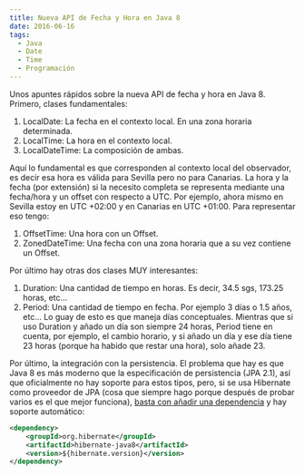 ```yaml
---
title: Nueva API de Fecha y Hora en Java 8
date: 2016-06-16
tags:
  - Java
  - Date
  - Time
  - Programación
---
```

Unos apuntes rápidos sobre la nueva API de fecha y hora en Java 8. Primero, clases fundamentales:
1. LocalDate: La fecha en el contexto local. En una zona horaria determinada.
2. LocalTime: La hora en el contexto local.
3. LocalDateTime: La composición de ambas.

Aquí lo fundamental es que corresponden al contexto local del observador, es decir esa hora es válida para Sevilla pero no para Canarias. La hora y la fecha (por extensión) si la necesito completa se representa mediante una fecha/hora y un offset con respecto a UTC. Por ejemplo, ahora mismo en Sevilla estoy en UTC +02:00 y en Canarias en UTC +01:00. Para representar eso tengo:

1. OffsetTime: Una hora con un Offset.
2. ZonedDateTime: Una fecha con una zona horaria que a su vez contiene un Offset.

Por último hay otras dos clases MUY interesantes:

1. Duration: Una cantidad de tiempo en horas. Es decir, 34.5 sgs, 173.25 horas, etc...
2. Period: Una cantidad de tiempo en fecha. Por ejemplo 3 días o 1.5 años, etc... Lo guay de esto es que maneja días conceptuales. Mientras que si uso Duration y añado un día son siempre 24 horas, Period tiene en cuenta, por ejemplo, el cambio horario, y si añado un día y ese día tiene 23 horas (porque ha habido que restar una hora), solo añade 23.

Por último, la integración con la persistencia. El problema que hay es que Java 8 es más moderno que la especificación de persistencia (JPA 2.1), así que oficialmente no hay soporte para estos tipos, pero, si se usa Hibernate como proveedor de JPA (cosa que siempre hago porque después de probar varios es el que mejor funciona), [basta con añadir una dependencia](http://docs.jboss.org/hibernate/orm/5.1/userguide/html_single/Hibernate_User_Guide.html#basic-datetime) y hay soporte automático:

```xml
<dependency>
    <groupId>org.hibernate</groupId>
    <artifactId>hibernate-java8</artifactId>
    <version>${hibernate.version}</version>
</dependency>
```
